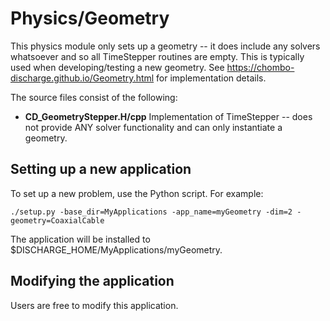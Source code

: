 # Physics/Geometry
This physics module only sets up a geometry -- it does include any solvers whatsoever and so all TimeStepper routines are empty.
This is typically used when developing/testing a new geometry. 
See https://chombo-discharge.github.io/Geometry.html for implementation details.

The source files consist of the following:

* **CD_GeometryStepper.H/cpp** Implementation of TimeStepper -- does not provide ANY solver functionality and can only instantiate a geometry. 

## Setting up a new application
To set up a new problem, use the Python script. For example:

```shell
./setup.py -base_dir=MyApplications -app_name=myGeometry -dim=2 -geometry=CoaxialCable
```

The application will be installed to $DISCHARGE_HOME/MyApplications/myGeometry.

## Modifying the application
Users are free to modify this application. 